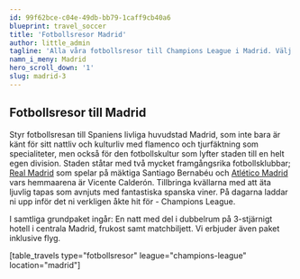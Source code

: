 ```yaml
---
id: 99f62bce-c04e-49db-bb79-1caff9cb40a6
blueprint: travel_soccer
title: 'Fotbollsresor Madrid'
author: little_admin
tagline: 'Alla våra fotbollsresor till Champions League i Madrid. Välj din match med biljett, hotell & flyg nedan.'
namn_i_meny: Madrid
hero_scroll_down: '1'
slug: madrid-3
---
```

<h2>Fotbollsresor till Madrid</h2>
<p>Styr fotbollsresan till Spaniens livliga huvudstad Madrid, som inte bara är känt för sitt nattliv och kulturliv med flamenco och tjurfäktning som specialiteter, men också för den fotbollskultur som lyfter staden till en helt egen division. Staden ståtar med två mycket framgångsrika fotbollsklubbar; <a href="https://olka.se/fotbollsresor/champions-league/madrid/real-madrid/">Real Madrid</a> som spelar på mäktiga Santiago Bernabéu och <a href="https://olka.se/fotbollsresor/champions-league/madrid/atletico-madrid/">Atlético Madrid</a> vars hemmaarena är Vicente Calderón. Tillbringa kvällarna med att äta ljuvlig tapas som avnjuts med fantastiska spanska viner. På dagarna laddar ni upp inför det ni verkligen åkte hit för - Champions League.</p>
<p>I samtliga grundpaket ingår: En natt med del i dubbelrum på 3-stjärnigt hotell i centrala Madrid, frukost samt matchbiljett. Vi erbjuder även paket inklusive flyg.</p>
<p>[table_travels type="fotbollsresor" league="champions-league" location="madrid"]</p>
